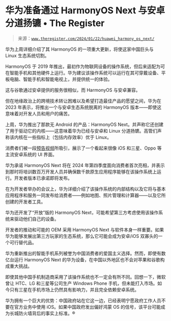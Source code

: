 <!--yml

类别: 未分类

日期: 2024-05-27 15:07:41

-->

# 华为准备通过 HarmonyOS Next 与安卓分道扬镳 • The Register

> 来源：[`www.theregister.com/2024/01/22/huawei_harmony_os_next/`](https://www.theregister.com/2024/01/22/huawei_harmony_os_next/)

华为上周详细介绍了其 HarmonyOS 的一项重大更新，将使这家中国巨头与 Linux 生态系统切割。

HarmonyOS 于 2019 年推出，最初作为物联网设备的操作系统，但后来适配为可在智能手机和其他硬件上运行。华为建议该操作系统可以运行在其可穿戴设备、平板电脑、智能手机和智能电视上，并提供统一的体验。

这与谷歌通过安卓提供的服务很相似，而 HarmonyOS 与安卓兼容。

但在地缘政治上的跨境技术转让困难以及希望打造最佳产品的愿望之间，华为在 2023 年表示，将推出一个与安卓生态系统脱离的 HarmonyOS 版本——即使这意味着对开发人员和用户的痛苦。

上周，华为推出了那款无 Android 的产品：HarmonyOS Next。并声称它还创建了用于驱动它的内核——这意味着华为已经与安卓和 Linux 分道扬镳。高管们声称该内核在一些指标上（包括内存效率）优于 Linux。

消费者们被一段[预告视频](https://www.youtube.com/watch?v=gODE8N4FhPY)所吸引，展示了一个看起来很像 iOS 和三星、Oppo 等主流安卓系统的 UI 界面。

华为承诺 HarmonyOS Next 将在 2024 年第四季度面向消费者首次亮相，并表示到那时将培训数百万开发人员并确保数千款原生应用程序能够在该操作系统上运行。开发者版本已承诺即将发布。

在为开发者举办的会议上，华为详细介绍了该操作系统的内部结构以及它将与基本应用程序和服务一同发布给消费者——例如地图、照片管理和计算器——以及它所创建的开发者工具。

华为还开发了“开放”版的 HarmonyOS Next，可能希望第三方考虑使用该操作系统来驱动他们自己的设备。

开发者的推动和可能的 OEM 采用 HarmonyOS Next 与软件本身一样重要。如果华为能够发展出第三方玩家的生态系统，那么它可能会成为安卓/iOS 双寡头的一个可行替代品。

华为重新推出的智能手机系列被誉为中国消费者的爱国主义选择。然而，即使有数亿台运行 HarmonyOS Next 的华为设备，在中国以外地区也不会对苹果和谷歌构成重大挑战。

即使其他中国手机制造商采用了该操作系统也不一定会有所不同。回想一下，微软曾让 HTC、LG 和三星等公司生产 Windows Phone 手机，但未能打入市场。如今只有三星在手机市场上仍然具有影响力，并且完全依赖安卓系统。

华为拥有一个巨大的优势：中国政府站在它这一边，已经表明宁愿政府工作人员不要在官方业务中使用 iOS。如果中国政府发出偏好鸿蒙 OS 的信号，该平台可能成为长城防火墙背后的事实上标准。®
